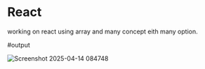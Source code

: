 # React
working on react using array and many concept eith many option.

#output

![Screenshot 2025-04-14 084748](https://github.com/user-attachments/assets/5a4d0a3c-062c-4d12-b831-2d8bf69549ef)
